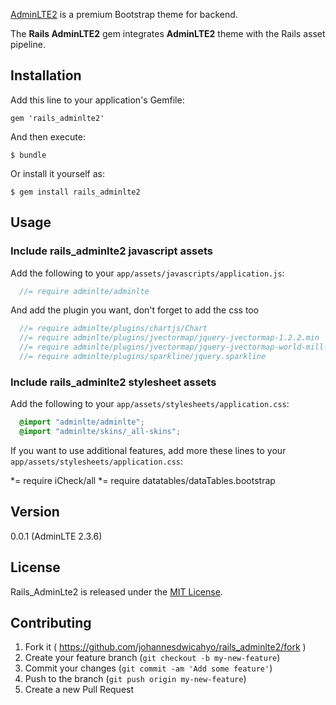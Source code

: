 [AdminLTE2](http://www.almsaeedstudio.com/) is a premium Bootstrap theme for backend.

The **Rails AdminLTE2** gem integrates **AdminLTE2** theme with the Rails asset pipeline.

## Installation

Add this line to your application's Gemfile:

    gem 'rails_adminlte2'

And then execute:

    $ bundle

Or install it yourself as:

    $ gem install rails_adminlte2

## Usage

### Include rails_adminlte2 javascript assets

Add the following to your `app/assets/javascripts/application.js`:

  ```javascript
    //= require adminlte/adminlte
  ```

And add the plugin you want, don't forget to add the css too
  
  ```javascript
    //= require adminlte/plugins/chartjs/Chart
    //= require adminlte/plugins/jvectormap/jquery-jvectormap-1.2.2.min
    //= require adminlte/plugins/jvectormap/jquery-jvectormap-world-mill-en
    //= require adminlte/plugins/sparkline/jquery.sparkline
  ```
### Include rails_adminlte2 stylesheet assets

Add the following to your `app/assets/stylesheets/application.css`:

  ```css
    @import "adminlte/adminlte";
    @import "adminlte/skins/_all-skins";
  ```
     
If you want to use additional features, add more these lines to your `app/assets/stylesheets/application.css`:

  *= require iCheck/all
  *= require datatables/dataTables.bootstrap
     
## Version

0.0.1 (AdminLTE 2.3.6)
    
## License

Rails_AdminLte2 is released under the [MIT License](http://www.opensource.org/licenses/MIT).

## Contributing

1. Fork it ( https://github.com/johannesdwicahyo/rails_adminlte2/fork )
2. Create your feature branch (`git checkout -b my-new-feature`)
3. Commit your changes (`git commit -am 'Add some feature'`)
4. Push to the branch (`git push origin my-new-feature`)
5. Create a new Pull Request